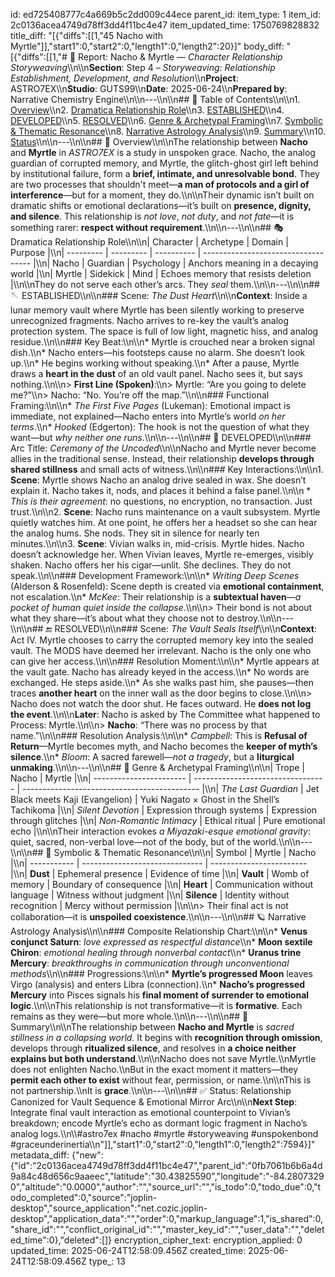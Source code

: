 id: ed725408777c4a669b5c2dd009c44ece
parent_id: 
item_type: 1
item_id: 2c0136acea4749d78ff3dd4f11bc4e47
item_updated_time: 1750769828832
title_diff: "[{\"diffs\":[[1,\"45 Nacho with Myrtle\"]],\"start1\":0,\"start2\":0,\"length1\":0,\"length2\":20}]"
body_diff: "[{\"diffs\":[[1,\"# 📘 Report: Nacho & Myrtle — *Character Relationship Storyweaving*\\\n\\\n**Section**: Step 4 – *Storyweaving: Relationship Establishment, Development, and Resolution*\\\n**Project**: ASTRO7EX\\\n**Studio**: GUTS99\\\n**Date**: 2025-06-24\\\n**Prepared by**: Narrative Chemistry Engine\\\n\\\n---\\\n\\\n## 📓 Table of Contents\\\n\\\n1. [Overview](#overview)\\\n2. [Dramatica Relationship Role](#dramatica-relationship-role)\\\n3. [ESTABLISHED](#established)\\\n4. [DEVELOPED](#developed)\\\n5. [RESOLVED](#resolved)\\\n6. [Genre & Archetypal Framing](#genre--archetypal-framing)\\\n7. [Symbolic & Thematic Resonance](#symbolic--thematic-resonance)\\\n8. [Narrative Astrology Analysis](#narrative-astrology-analysis)\\\n9. [Summary](#summary)\\\n10. [Status](#status)\\\n\\\n---\\\n\\\n## 🧠 Overview\\\n\\\nThe relationship between **Nacho** and **Myrtle** in *ASTRO7EX* is a study in unspoken grace. Nacho, the analog guardian of corrupted memory, and Myrtle, the glitch-ghost girl left behind by institutional failure, form a **brief, intimate, and unresolvable bond**. They are two processes that shouldn't meet—**a man of protocols and a girl of interference**—but for a moment, they do.\\\n\\\nTheir dynamic isn’t built on dramatic shifts or emotional declarations—it’s built on **presence, dignity, and silence**. This relationship is *not love*, *not duty*, and *not fate*—it is something rarer: **respect without requirement**.\\\n\\\n---\\\n\\\n## 🎭 Dramatica Relationship Role\\\n\\\n| Character | Archetype | Domain     | Purpose                             |\\\n| --------- | --------- | ---------- | ----------------------------------- |\\\n| Nacho     | Guardian  | Psychology | Anchors meaning in a decaying world |\\\n| Myrtle    | Sidekick  | Mind       | Echoes memory that resists deletion |\\\n\\\nThey do not serve each other’s arcs. They *seal* them.\\\n\\\n---\\\n\\\n## 🪡 ESTABLISHED\\\n\\\n### Scene: *The Dust Heart*\\\n\\\n**Context**: Inside a lunar memory vault where Myrtle has been silently working to preserve unrecognized fragments. Nacho arrives to re-key the vault’s analog protection system. The space is full of low light, magnetic hiss, and analog residue.\\\n\\\n### Key Beat:\\\n\\\n* Myrtle is crouched near a broken signal dish.\\\n* Nacho enters—his footsteps cause no alarm. She doesn’t look up.\\\n* He begins working without speaking.\\\n* After a pause, Myrtle draws a **heart in the dust** of an old vault panel. Nacho sees it, but says nothing.\\\n\\\n> **First Line (Spoken)**:\\\n> Myrtle: “Are you going to delete me?”\\\n> Nacho: “No. You’re off the map.”\\\n\\\n### Functional Framing:\\\n\\\n* *The First Five Pages* (Lukeman): Emotional impact is immediate, not explained—Nacho enters into Myrtle’s world *on her terms*.\\\n* *Hooked* (Edgerton): The hook is not the question of what they want—but *why neither one runs*.\\\n\\\n---\\\n\\\n## 🧩 DEVELOPED\\\n\\\n### Arc Title: *Ceremony of the Uncoded*\\\n\\\nNacho and Myrtle never become allies in the traditional sense. Instead, their relationship **develops through shared stillness** and small acts of witness.\\\n\\\n### Key Interactions:\\\n\\\n1. **Scene**: Myrtle shows Nacho an analog drive sealed in wax. She doesn’t explain it. Nacho takes it, nods, and places it behind a false panel.\\\n\\\n   * *This is their agreement*: no questions, no encryption, no transaction. Just trust.\\\n\\\n2. **Scene**: Nacho runs maintenance on a vault subsystem. Myrtle quietly watches him. At one point, he offers her a headset so she can hear the analog hums. She nods. They sit in silence for nearly ten minutes.\\\n\\\n3. **Scene**: Vivian walks in, mid-crisis. Myrtle hides. Nacho doesn’t acknowledge her. When Vivian leaves, Myrtle re-emerges, visibly shaken. Nacho offers her his cigar—unlit. She declines. They do not speak.\\\n\\\n### Development Framework:\\\n\\\n* *Writing Deep Scenes* (Alderson & Rosenfeld): Scene depth is created via **emotional containment**, not escalation.\\\n* *McKee*: Their relationship is a **subtextual haven**—*a pocket of human quiet inside the collapse*.\\\n\\\n> Their bond is not about what they share—it’s about what they choose not to destroy.\\\n\\\n---\\\n\\\n## 🔚 RESOLVED\\\n\\\n### Scene: *The Vault Seals Itself*\\\n\\\n**Context**: Act IV. Myrtle chooses to carry the corrupted memory key into the sealed vault. The MODS have deemed her irrelevant. Nacho is the only one who can give her access.\\\n\\\n### Resolution Moment:\\\n\\\n* Myrtle appears at the vault gate. Nacho has already keyed in the access.\\\n* No words are exchanged. He steps aside.\\\n* As she walks past him, she pauses—then traces **another heart** on the inner wall as the door begins to close.\\\n\\\n> Nacho does not watch the door shut. He faces outward. He **does not log the event**.\\\n\\\n**Later**: Nacho is asked by The Committee what happened to Process: Myrtle.\\\n\\\n> **Nacho**: “There was no process by that name.”\\\n\\\n### Resolution Analysis:\\\n\\\n* *Campbell*: This is **Refusal of Return**—Myrtle becomes myth, and Nacho becomes the **keeper of myth’s silence**.\\\n* *Bloom*: A sacred farewell—*not a tragedy*, but a **liturgical unmaking**.\\\n\\\n---\\\n\\\n## 🧠 Genre & Archetypal Framing\\\n\\\n| Trope                   | Nacho                             | Myrtle                                       |\\\n| ----------------------- | --------------------------------- | -------------------------------------------- |\\\n| *The Last Guardian*     | Jet Black meets Kaji (Evangelion) | Yuki Nagato × Ghost in the Shell’s Tachikoma |\\\n| *Silent Devotion*       | Expression through systems        | Expression through glitches                  |\\\n| *Non-Romantic Intimacy* | Ethical ritual                    | Pure emotional echo                          |\\\n\\\nTheir interaction evokes *a Miyazaki-esque emotional gravity*: quiet, sacred, non-verbal love—not of the body, but of the world.\\\n\\\n---\\\n\\\n## 🧿 Symbolic & Thematic Resonance\\\n\\\n| Symbol      | Myrtle                         | Nacho                    |\\\n| ----------- | ------------------------------ | ------------------------ |\\\n| **Dust**    | Ephemeral presence             | Evidence of time         |\\\n| **Vault**   | Womb of memory                 | Boundary of consequence  |\\\n| **Heart**   | Communication without language | Witness without judgment |\\\n| **Silence** | Identity without recognition   | Mercy without permission |\\\n\\\n> Their final act is not collaboration—it is **unspoiled coexistence**.\\\n\\\n---\\\n\\\n## 🪐 Narrative Astrology Analysis\\\n\\\n### Composite Relationship Chart:\\\n\\\n* **Venus conjunct Saturn**: *love expressed as respectful distance*\\\n* **Moon sextile Chiron**: *emotional healing through nonverbal contact*\\\n* **Uranus trine Mercury**: *breakthroughs in communication through unconventional methods*\\\n\\\n### Progressions:\\\n\\\n* **Myrtle’s progressed Moon** leaves Virgo (analysis) and enters Libra (connection).\\\n* **Nacho’s progressed Mercury** into Pisces signals his **final moment of surrender to emotional logic**.\\\n\\\nThis relationship is not transformative—it is **formative**. Each remains as they were—but more whole.\\\n\\\n---\\\n\\\n## 🎯 Summary\\\n\\\nThe relationship between **Nacho and Myrtle** is *sacred stillness in a collapsing world*. It begins with **recognition through omission**, develops through **ritualized silence**, and resolves in **a choice neither explains but both understand**.\\\n\\\nNacho does not save Myrtle.\\\nMyrtle does not enlighten Nacho.\\\nBut in the exact moment it matters—they **permit each other to exist** without fear, permission, or name.\\\n\\\nThis is not partnership.\\\nIt is **grace**.\\\n\\\n---\\\n\\\n## ✅ Status: Relationship Canonized for Vault Sequence & Emotional Mirror Arc\\\n\\\n**Next Step**: Integrate final vault interaction as emotional counterpoint to Vivian’s breakdown; encode Myrtle’s echo as dormant logic fragment in Nacho’s analog logs.\\\n\\\\#astro7ex #nacho #myrtle #storyweaving #unspokenbond #graceunderinertia\\\n\"]],\"start1\":0,\"start2\":0,\"length1\":0,\"length2\":7594}]"
metadata_diff: {"new":{"id":"2c0136acea4749d78ff3dd4f11bc4e47","parent_id":"0fb7061b6b6a4d9a84c48d656c9aaeec","latitude":"30.43825590","longitude":"-84.28073290","altitude":"0.0000","author":"","source_url":"","is_todo":0,"todo_due":0,"todo_completed":0,"source":"joplin-desktop","source_application":"net.cozic.joplin-desktop","application_data":"","order":0,"markup_language":1,"is_shared":0,"share_id":"","conflict_original_id":"","master_key_id":"","user_data":"","deleted_time":0},"deleted":[]}
encryption_cipher_text: 
encryption_applied: 0
updated_time: 2025-06-24T12:58:09.456Z
created_time: 2025-06-24T12:58:09.456Z
type_: 13